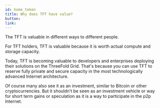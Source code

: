 ```yaml
---
id: home_token
title: Why does TFT have value?
button: 
link: 
---
```


The TFT is valuable in different ways to different people.

For TFT holders, TFT is valuable because it is worth actual compute and storage capacity.

Today, TFT is becoming valuable to developers and enterprises deploying their solutions on the ThreeFold Grid. That's because you can use TFT to reserve fully private and secure capacity in the most technologically advanced Internet architecture.

Of course many also see it as an investment, similar to Bitcoin or other cryptocurrencies. But it shouldn’t be seen as an investment vehicle or way for short term gains or speculation as it is a way to participate in the p2p Internet.
